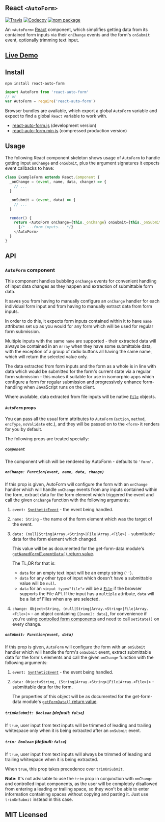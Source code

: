## React `<AutoForm>`

[![Travis][build-badge]][build]
[![Codecov][coverage-badge]][coverage]
[![npm package][npm-badge]][npm]

An `<AutoForm>` [React](https://reactjs.org) component, which simplifies getting data from its contained form inputs via their `onChange` events and the form's `onSubmit` event, optionally trimming text input.

## [Live Demo](https://insin.github.io/react-auto-form/)

## Install

```
npm install react-auto-form
```

```javascript
import AutoForm from 'react-auto-form'
// or
var AutoForm = require('react-auto-form')
```

Browser bundles are available, which export a global `AutoForm` variable and expect to find a global ``React`` variable to work with.

* [react-auto-form.js](https://unpkg.com/react-auto-form/umd/react-auto-form.js) (development version)
* [react-auto-form.min.js](https://unpkg.com/react-auto-form/umd/react-auto-form.min.js) (compressed production version)

## Usage

The following React component skeleton shows usage of `AutoForm` to handle getting input `onChange` and `onSubmit`, plus the argument signatures it expects event callbacks to have:

```javascript
class ExampleForm extends React.Component {
  _onChange = (event, name, data, change) => {
    // ...
  }

  _onSubmit = (event, data) => {
    // ...
  }

  render() {
    return <AutoForm onChange={this._onChange} onSubmit={this._onSubmit} trimOnSubmit>
      {/* ...form inputs... */}
    </AutoForm>
  }
}
```

## API

### `AutoForm` component

This component handles bubbling `onChange` events for convenient handling of input data changes as they happen and extraction of submittable form data.

It saves you from having to manually configure an `onChange` handler for each individual form input and from having to manually extract data from form inputs.

In order to do this, it expects form inputs contained within it to have `name` attributes set up as you would for any form which will be used for regular form submission.

Multiple inputs with the same `name` are supported - their extracted data will always be contained in an `Array` when they have some submittable data, with the exception of a group of radio buttons all having the same name, which will return the selected value only.

The data extracted from form inputs and the form as a whole is in line with data which would be submitted for the form's current state via a regular form submission - this makes it suitable for use in isomorphic apps which configure a form for regular submission and progressively enhance form-handling when JavaScript runs on the client.

Where available, data extracted from file inputs will be native [`File`](https://developer.mozilla.org/en-US/docs/Web/API/File) objects.

#### `AutoForm` props

You can pass all the usual form attributes to `AutoForm` (`action`, `method`, `encType`, `noValidate` etc.), and they will be passed on to the `<form>` it renders for you by default.

The following props are treated specially:

##### `component`

The component which will be rendered by AutoForm - defaults to `'form'`.

##### `onChange: Function(event, name, data, change)`

If this prop is given, AutoForm will configure the form with an `onChange` handler which will handle `onChange` events from any inputs contained within the form, extract data for the form element which triggered the event and call the given `onChange` function with the following arguments:

1. `event: `[`SyntheticEvent`](https://reactjs.org/docs/events.html#syntheticevent) - the event being handled.

2. `name: String` - the name of the form element which was the target of the event.

3. `data: (null|String|Array.<String>|File|Array.<File>)` - submittable data for the form element which changed.

   This value will be as documented for the get-form-data module's [`getNamedFormElementData()` return value](https://github.com/insin/get-form-data#return-type-objectstring-stringarraystringfilearrayfile).

   The TL;DR for that is:

   * `data` for an empty text input will be an empty string (`''`).
   * `data` for any other type of input which doesn't have a submittable value will be `null`.
   * `data` for an `<input type="file">` will be a [`File`](https://developer.mozilla.org/en-US/docs/Web/API/File) if the browser supports the File API. If the input has a `multiple` attribute, `data` will be a list of Files when any are selected.

4. `change: Object<String, (null|String|Array.<String>|File|Array.<File>)>` - an object containing `{[name]: data}`, for convenience if you're using [controlled form components](https://reactjs.org/docs/forms.html#controlled-components) and need to call `setState()` on every change.

##### `onSubmit: Function(event, data)`

If this prop is given, `AutoForm` will configure the form with an `onSubmit` handler which will handle the form's `onSubmit` event, extract submittable data for the form's elements and call the given `onChange` function with the following arguments:

1. `event: `[`SyntheticEvent`](https://reactjs.org/docs/events.html#syntheticevent) - the event being handled.

2. `data: Object<String, (String|Array.<String>|File|Array.<File>)>` - submittable data for the form.

   The properties of this object will be as documented for the get-form-data module's [`getFormData()` return value](https://github.com/insin/get-form-data#return-type-objectstring-stringarraystring).

##### `trimOnSubmit: Boolean` (default: `false`)

If `true`, user input from text inputs will be trimmed of leading and trailing whitespace only when it is being extracted after an `onSubmit` event.

##### `trim: Boolean` (default: `false`)

If `true`, user input from text inputs will always be trimmed of leading and trailing whitespace when it is being extracted.

When `true`, this prop takes precedence over `trimOnSubmit`.

**Note:** It's not advisable to use the `trim` prop in conjunction with `onChange` and controlled input components, as the user will be completely disallowed from entering a leading or trailing space, so they won't be able to enter information containing spaces without copying and pasting it. Just use `trimOnSubmit` instead in this case.

## MIT Licensed

[build-badge]: https://img.shields.io/travis/insin/react-auto-form/master.svg
[build]: https://travis-ci.org/insin/react-auto-form

[coverage-badge]: https://img.shields.io/codecov/c/github/insin/react-auto-form.svg
[coverage]: https://codecov.io/github/insin/react-auto-form

[npm-badge]: https://img.shields.io/npm/v/react-auto-form.svg
[npm]: https://www.npmjs.org/package/react-auto-form
